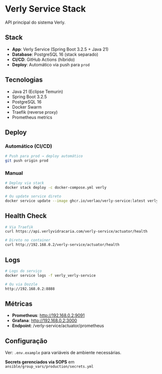 # Verly Service Stack

API principal do sistema Verly.

## Stack

- **App**: Verly Service (Spring Boot 3.2.5 + Java 21)
- **Database**: PostgreSQL 16 (stack separado)
- **CI/CD**: GitHub Actions (híbrido)
- **Deploy**: Automático via push para `prod`

## Tecnologias

- Java 21 (Eclipse Temurin)
- Spring Boot 3.2.5
- PostgreSQL 16
- Docker Swarm
- Traefik (reverse proxy)
- Prometheus metrics

## Deploy

### Automático (CI/CD)

```bash
# Push para prod → deploy automático
git push origin prod
```

### Manual

```bash
# Deploy via stack
docker stack deploy -c docker-compose.yml verly

# Ou update service direto
docker service update --image ghcr.io/verlao/verly-service:latest verly_verly-service
```

## Health Check

```bash
# Via Traefik
curl https://api.verlyvidracaria.com/verly-service/actuator/health

# Direto no container
curl http://192.168.0.2/verly-service/actuator/health
```

## Logs

```bash
# Logs do serviço
docker service logs -f verly_verly-service

# Ou via Dozzle
http://192.168.0.2:8888
```

## Métricas

- **Prometheus**: http://192.168.0.2:9091
- **Grafana**: http://192.168.0.2:3000
- **Endpoint**: /verly-service/actuator/prometheus

## Configuração

Ver: `.env.example` para variáveis de ambiente necessárias.

**Secrets gerenciados via SOPS** em `ansible/group_vars/production/secrets.yml`

